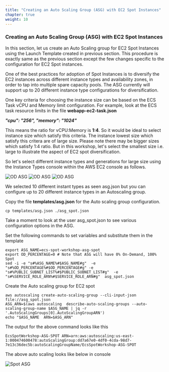 ```yaml
---
title: "Creating an Auto Scaling Group (ASG) with EC2 Spot Instances"
chapter: true
weight: 10
---
```


### Creating an Auto Scaling Group (ASG) with EC2 Spot Instances

In this section, let us create an Auto Scaling group for EC2 Spot Instances using the Launch Template created in previous section. This procedure is exactly same as the previous section except the few changes specific to the  configuration for EC2 Spot instances.

One of the best practices for adoption of Spot Instances is to diversify the EC2 instances across different instance types and availability zones, in order to tap into multiple spare capacity pools. The ASG currently will support up to 20 different instance type configurations for diversification.

One key criteria for choosing the instance size can be based on the ECS Task vCPU and Memory limit configuration.  For example, look at the ECS task resource limits in the file **webapp-ec2-task.json**

_**"cpu": "256", "memory": "1024"**_

This means the ratio for vCPU:Memory is **1:4**.  So it would be ideal to select instance size which satisfy this criteria. The instance lowest size which satisfy this critera are of large size.  Please note there may be bigger sizes which satisfy 1:4 ratio. But in this workshop, let's select the smallest size i.e. large to illustrate the aspect of EC2 spot diversification.

So let's select different instance types and generations for large size using the Instance Types console within the AWS EC2 console as follows.

![OD ASG](/images/ecs-spot-capacity-providers/ec1.png)
![OD ASG](/images/ecs-spot-capacity-providers/ec2.png)
![OD ASG](/images/ecs-spot-capacity-providers/ec3.png)

We selected 10 different instant types as seen asg.json but you can configure up to 20 different instance types in an Autoscaling group.

Copy the file  **templates/asg.json** for the Auto scaling group configuration.

```
cp templates/asg.json ./asg_spot.json
```

Take a moment to look at the user asg_spot.json to see various configuration options in the ASG.

Set the following commands to set variables and substitute them in the template

```
export ASG_NAME=ecs-spot-workshop-asg-spot
export OD_PERCENTAGE=0 # Note that ASG will have 0% On-Demand, 100% Spot
sed -i -e "s#%ASG_NAME%#$ASG_NAME#g"  -e "s#%OD_PERCENTAGE%#$OD_PERCENTAGE#g" -e "s#%PUBLIC_SUBNET_LIST%#$PUBLIC_SUBNET_LIST#g"  -e "s#%SERVICE_ROLE_ARN%#$SERVICE_ROLE_ARN#g"  asg_spot.json
```

Create the Auto scaling group for EC2 spot

```
aws autoscaling create-auto-scaling-group --cli-input-json  file://asg_spot.json
ASG_ARN=$(aws autoscaling  describe-auto-scaling-groups --auto-scaling-group-name $ASG_NAME | jq -r '.AutoScalingGroups[0].AutoScalingGroupARN')
echo "$ASG_NAME  ARN=$ASG_ARN"
```

The output for the above command looks like this

```
EcsSpotWorkshop-ASG-SPOT ARN=arn:aws:autoscaling:us-east-1:000474600478:autoScalingGroup:dd7a67e0-4df0-4cda-98d7-7e13c36dec5b:autoScalingGroupName/EcsSpotWorkshop-ASG-SPOT
```

The above auto scaling looks like below in console 

![Spot ASG](/images/ecs-spot-capacity-providers/22.png)